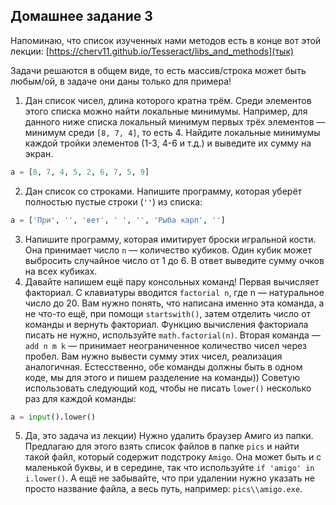 ## Домашнее задание 3
Напоминаю, что список изученных нами методов есть в конце вот этой лекции: [https://cherv11.github.io/Tesseract/libs_and_methods](тык)  

Задачи решаются в общем виде, то есть массив/строка может быть любым/ой, в задаче они даны только для примера!

1. Дан список чисел, длина которого кратна трём. Среди элементов этого списка можно найти локальные минимумы. Например, для данного ниже списка локальный минимум первых трёх элементов — минимум среди `[8, 7, 4]`, то есть 4. Найдите локальные минимумы каждой тройки элементов (1-3, 4-6 и т.д.) и выведите их сумму на экран.
```py
a = [8, 7, 4, 5, 2, 6, 7, 5, 9]
```
2. Дан список со строками. Напишите программу, которая уберёт полностью пустые строки (`''`) из списка:
```py
a = ['При', '', 'вет', ' ', '', 'Рыба карп', '']
```
3. Напишите программу, которая имитирует броски игральной кости. Она принимает число `n` — количество кубиков. Один кубик может выбросить случайное число от 1 до 6. В ответ выведите сумму очков на всех кубиках.
4. Давайте напишем ещё пару консольных команд! Первая вычисляет факториал. С клавиатуры вводится `factorial n`, где n — натуральное число до 20. Вам нужно понять, что написана именно эта команда, а не что-то ещё, при помощи `startswith()`, затем отделить число от команды и вернуть факториал. Функцию вычисления факториала писать не нужно, используйте `math.factorial(n)`. Вторая команда — `add n m k` — принимает неограниченное количество чисел через пробел. Вам нужно вывести сумму этих чисел, реализация аналогичная. Естесственно, обе команды должны быть в одном коде, мы для этого и пишем разделение на команды)) Советую использовать следующий код, чтобы не писать `lower()` несколько раз для каждой команды:
```py
a = input().lower()
```
5. Да, это задача из лекции) Нужно удалить браузер Амиго из папки. Предлагаю для этого взять список файлов в папке `pics` и найти такой файл, который содержит подстроку `Amigo`. Она может быть и с маленькой буквы, и в середине, так что используйте `if 'amigo' in i.lower()`. А ещё не забывайте, что при удалении нужно указать не просто название файла, а весь путь, например: `pics\\amigo.exe`.
